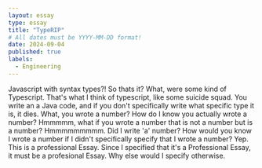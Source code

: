 ```yaml
---
layout: essay
type: essay
title: "TypeRIP"
# All dates must be YYYY-MM-DD format!
date: 2024-09-04
published: true
labels:
  - Engineering
---
```



Javascript with syntax types?! So thats it? What, were some kind of Typescript. 
That's what I think of typescript, like some suicide squad. You write an a Java code, 
and if you don't specifically write what specific type it is, it dies. What, you wrote a number? 
How do I know you actually wrote a number? Hmmmmm, what if you wrote a number that is not a number 
but is a number? Hmmmmmmmmm. Did I write 'a' number? How would you know I wrote a number if I didn't
specifically specify that I wrote a number? Yep. This is a professional Essay. Since I specified that
it's a Professional Essay, it must be a profesional Essay. Why else would I specify otherwise. 

<h2> </h2>




